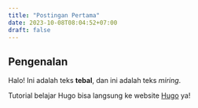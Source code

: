 ```yaml
---
title: "Postingan Pertama"
date: 2023-10-08T08:04:52+07:00
draft: false
---
```


## Pengenalan

Halo! Ini adalah teks **tebal**, dan ini adalah teks *miring*.

Tutorial belajar Hugo bisa langsung ke website [Hugo](https://gohugo.io) ya!

